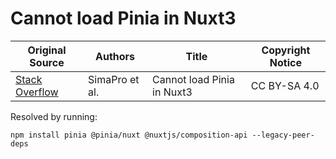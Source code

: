 # Cannot load Pinia in Nuxt3

| Original Source                                                                           | Authors        | Title                      | Copyright Notice |
| ----------------------------------------------------------------------------------------- | -------------- | -------------------------- | ---------------- |
| [Stack Overflow](https://stackoverflow.com/questions/72778412/cannot-load-pinia-in-nuxt3) | SimaPro et al. | Cannot load Pinia in Nuxt3 | CC BY-SA 4.0     |


Resolved by running: 
```shell
npm install pinia @pinia/nuxt @nuxtjs/composition-api --legacy-peer-deps
```